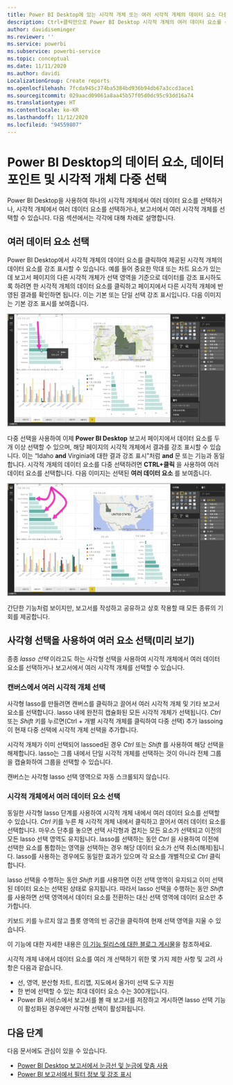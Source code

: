 ```yaml
---
title: Power BI Desktop에 있는 시각적 개체 또는 여러 시각적 개체의 데이터 요소 다중 선택
description: Ctrl+클릭만으로 Power BI Desktop 시각적 개체의 여러 데이터 요소를 선택할 수 있습니다.
author: davidiseminger
ms.reviewer: ''
ms.service: powerbi
ms.subservice: powerbi-service
ms.topic: conceptual
ms.date: 11/11/2020
ms.author: davidi
LocalizationGroup: Create reports
ms.openlocfilehash: 7fcda945c374ba5384bd936b94db67a3ccd3ace1
ms.sourcegitcommit: 029aacd09061a8aa45b57f05d0dc95c93dd16a74
ms.translationtype: HT
ms.contentlocale: ko-KR
ms.lasthandoff: 11/12/2020
ms.locfileid: "94559807"
---
```

# <a name="multi-select-data-elements-data-points-and-visuals-in-power-bi-desktop"></a>Power BI Desktop의 데이터 요소, 데이터 포인트 및 시각적 개체 다중 선택

Power BI Desktop을 사용하여 하나의 시각적 개체에서 여러 데이터 요소를 선택하거나, 시각적 개체에서 여러 데이터 요소를 선택하거나, 보고서에서 여러 시각적 개체를 선택할 수 있습니다. 다음 섹션에서는 각각에 대해 차례로 설명합니다.

## <a name="select-multiple-data-points"></a>여러 데이터 요소 선택

Power BI Desktop에서 시각적 개체의 데이터 요소를 클릭하여 제공된 시각적 개체의 데이터 요소를 강조 표시할 수 있습니다. 예를 들어 중요한 막대 또는 차트 요소가 있는데 보고서 페이지의 다른 시각적 개체가 선택 영역을 기준으로 데이터를 강조 표시하도록 하려면 한 시각적 개체의 데이터 요소를 클릭하고 페이지에서 다른 시각적 개체에 반영된 결과를 확인하면 됩니다. 이는 기본 또는 단일 선택 강조 표시입니다. 다음 이미지는 기본 강조 표시를 보여줍니다. 

![단일 데이터 요소 선택됨](media/desktop-multi-select/multi-select_01.png)

다중 선택을 사용하여 이제 **Power BI Desktop** 보고서 페이지에서 데이터 요소를 두 개 이상 선택할 수 있으며, 해당 페이지의 시각적 개체에서 결과를 강조 표시할 수 있습니다. 이는 “Idaho **and** Virginia에 대한 결과 강조 표시”처럼 **and** 문 또는 기능과 동일합니다. 시각적 개체의 데이터 요소를 다중 선택하려면 **CTRL+클릭** 을 사용하여 여러 데이터 요소를 선택합니다. 다음 이미지는 선택된 **여러 데이터 요소** 를 보여줍니다.

![여러 데이터 요소 선택됨](media/desktop-multi-select/multi-select_02.png)

간단한 기능처럼 보이지만, 보고서를 작성하고 공유하고 상호 작용할 때 모든 종류의 기회를 제공합니다. 

## <a name="select-multiple-elements-using-rectangle-select-preview"></a>사각형 선택을 사용하여 여러 요소 선택(미리 보기)

종종 *lasso 선택* 이라고도 하는 사각형 선택을 사용하여 시각적 개체에서 여러 데이터 요소를 선택하거나 보고서에서 여러 시각적 개체를 선택할 수 있습니다. 

### <a name="select-multiple-visuals-on-the-canvas"></a>캔버스에서 여러 시각적 개체 선택

사각형 lasso를 만들려면 캔버스를 클릭하고 끌어서 여러 시각적 개체 및 기타 보고서 요소를 선택합니다. lasso 내에 완전히 캡슐화된 모든 시각적 개체가 선택됩니다. *Ctrl* 또는 *Shift* 키를 누르면(Ctrl + 개별 시각적 개체를 클릭하여 다중 선택) 추가 lassoing이 현재 다중 선택에 시각적 개체 선택을 추가합니다. 

시각적 개체가 이미 선택되어 lassoed된 경우 *Ctrl* 또는 *Shift* 를 사용하여 해당 선택을 해제합니다. lasso는 그룹 내에서 단일 시각적 개체를 선택하는 것이 아니라 전체 그룹을 캡슐화하여 그룹을 선택할 수 있습니다.

캔버스는 사각형 lasso 선택 영역으로 자동 스크롤되지 않습니다. 

### <a name="select-multiple-data-points-in-a-visual"></a>시각적 개체에서 여러 데이터 요소 선택

동일한 사각형 lasso 단계를 사용하여 시각적 개체 내에서 여러 데이터 요소를 선택할 수 있습니다. *Ctrl* 키를 누른 채 시각적 개체 내에서 클릭하고 끌어서 여러 데이터 요소를 선택합니다. 마우스 단추를 놓으면 선택 사각형과 겹치는 모든 요소가 선택되고 이전의 모든 lasso 선택 영역도 유지됩니다. lasso를 선택하는 동안 *Ctrl* 을 사용하여 이전에 선택한 요소를 통합하는 영역을 선택하는 경우 해당 데이터 요소가 선택 취소(해제)됩니다. lasso를 사용하는 경우에도 동일한 효과가 있으며 각 요소를 개별적으로 *Ctrl* 클릭합니다. 

lasso 선택을 수행하는 동안 *Shift* 키를 사용하면 이전 선택 영역이 유지되고 이미 선택된 데이터 요소는 선택된 상태로 유지됩니다. 따라서 lasso 선택을 수행하는 동안 *Shift* 를 사용하면 선택 영역에서 데이터 요소를 전환하는 대신 선택 영역에 데이터 요소만 추가합니다.

키보드 키를 누르지 않고 플롯 영역의 빈 공간을 클릭하여 현재 선택 영역을 지울 수 있습니다.

이 기능에 대한 자세한 내용은 [이 기능 릴리스에 대한 블로그 게시물](https://powerbi.microsoft.com/blog/power-bi-desktop-august-2020-feature-summary/#_Data_point)을 참조하세요.

시각적 개체 내에서 데이터 요소를 여러 개 선택하기 위한 몇 가지 제한 사항 및 고려 사항은 다음과 같습니다.

* 선, 영역, 분산형 차트, 트리맵, 지도에서 올가미 선택 도구 지원
* 한 번에 선택할 수 있는 최대 데이터 요소 수는 300개입니다.
* Power BI 서비스에서 보고서를 볼 때 보고서를 저장하고 게시하면 lasso 선택 기능이 활성화된 경우에만 사각형 선택이 활성화됩니다.

## <a name="next-steps"></a>다음 단계

다음 문서에도 관심이 있을 수 있습니다.

* [Power BI Desktop 보고서에서 눈금선 및 눈금에 맞춤 사용](desktop-gridlines-snap-to-grid.md)
* [Power BI 보고서에서 필터 정보 및 강조 표시](power-bi-reports-filters-and-highlighting.md)

